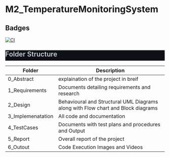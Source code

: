 # M2_TemperatureMonitoringSystem

## Badges
[![CI](https://github.com/SreeLikitha/M1_C_Project/actions/workflows/main.yml/badge.svg)](https://github.com/SreeLikitha/M1_C_Project/actions/workflows/main.yml)

<html>
<body>
<!--StartFragment--><h2 dir="auto" style="box-sizing: border-box; margin-top: 24px; margin-bottom: 16px; font-size: 1.5em; font-weight: 600; line-height: 1.25; padding-bottom: 0.3em; border-bottom: 1px solid var(--color-border-muted); color: rgb(201, 209, 217); font-family: -apple-system, BlinkMacSystemFont, &quot;Segoe UI&quot;, Helvetica, Arial, sans-serif, &quot;Apple Color Emoji&quot;, &quot;Segoe UI Emoji&quot;; font-style: normal; font-variant-ligatures: normal; font-variant-caps: normal; letter-spacing: normal; orphans: 2; text-align: start; text-indent: 0px; text-transform: none; white-space: normal; widows: 2; word-spacing: 0px; -webkit-text-stroke-width: 0px; background-color: rgb(13, 17, 23); text-decoration-thickness: initial; text-decoration-style: initial; text-decoration-color: initial;">Folder Structure</h2>

Folder | Description
-- | --
0_Abstract | explaination of the project in breif
1_Requirements | Documents detailing requirements and research
2_Design | Behavioural and Structural UML Diagrams along with Flow chart and Block diagrams
3_Implemenatation | All code and documentation
4_TestCases | Documents with test plans and procedures and Output
5_Report | Overall report of the project
6_Outout | Code Execution Images and Videos

<!--EndFragment-->
</body>
</html>
